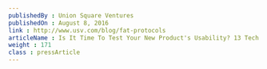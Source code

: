 ```yaml
---
publishedBy : Union Square Ventures
publishedOn : August 8, 2016
link : http://www.usv.com/blog/fat-protocols
articleName : Is It Time To Test Your New Product's Usability? 13 Tech Experts Weigh In
weight : 171 
class : pressArticle
---
```

